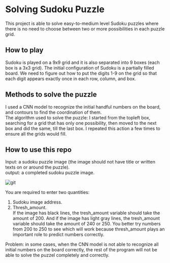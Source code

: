 # Solving Sudoku Puzzle
This project is able to solve easy-to-medium level Sudoku puzzles where there is no need to choose between two or more possibilities in each puzzle grid.

## How to play
Sudoku is played on a 9x9 grid and it is also separated into 9 boxes (each box is a 3x3 grid). The initial configuration of Sudoku is a partially filled board. We need to figure out how to put the digits 1-9 on the grid so that each digit appears exactly once in each row, column, and box.

## Methods to solve the puzzle
I used a CNN model to recognize the initial handful numbers on the board, and contours to find the coordination of them.  
The algorithm used to solve the puzzle: I started from the topleft box, searching for a grid that has only one possibility, then moved to the next box and did the same, till the last box. I repeated this action a few times to ensure all the grids would fill.

## How to use this repo
Input: a sudoku puzzle image (the image should not have title or written texts on or around the puzzle).  
output: a completed sudoku puzzle image.

![git](https://user-images.githubusercontent.com/103570811/179358848-96765be3-0b94-4f75-8e8c-cc6a8a29eb0c.png)

You are required to enter two quantities:  
1. Sudoku image address.  
2. Thresh_amount.  
If the image has black lines, the tresh_amount variable should take the amount of 200. And if the image has light gray lines, the tresh_amount variable should take the amount of 240 or 250. You better try numbers from 200 to 250 to see which will work because thresh_amount plays an important role to predict numbers correctly.
  
  Problem: in some cases, when the CNN model is not able to recognize all initial numbers on the board correctly, the rest of the program will not be able to solve the puzzel completely and correctly.
